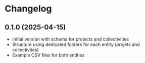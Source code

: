 # Changelog

## 0.1.0 (2025-04-15)
- Initial version with schema for projects and collectivities
- Structure using dedicated folders for each entity (projets and collectivites)
- Example CSV files for both entities